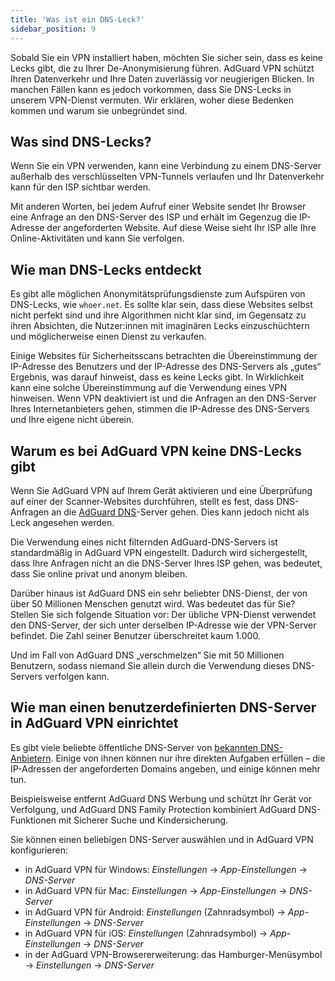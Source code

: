 ```yaml
---
title: 'Was ist ein DNS-Leck?'
sidebar_position: 9
---
```


Sobald Sie ein VPN installiert haben, möchten Sie sicher sein, dass es keine Lecks gibt, die zu Ihrer De-Anonymisierung führen. AdGuard VPN schützt Ihren Datenverkehr und Ihre Daten zuverlässig vor neugierigen Blicken. In manchen Fällen kann es jedoch vorkommen, dass Sie DNS-Lecks in unserem VPN-Dienst vermuten. Wir erklären, woher diese Bedenken kommen und warum sie unbegründet sind.

## Was sind DNS-Lecks?

Wenn Sie ein VPN verwenden, kann eine Verbindung zu einem DNS-Server außerhalb des verschlüsselten VPN-Tunnels verlaufen und Ihr Datenverkehr kann für den ISP sichtbar werden.

Mit anderen Worten, bei jedem Aufruf einer Website sendet Ihr Browser eine Anfrage an den DNS-Server des ISP und erhält im Gegenzug die IP-Adresse der angeforderten Website. Auf diese Weise sieht Ihr ISP alle Ihre Online-Aktivitäten und kann Sie verfolgen.

## Wie man DNS-Lecks entdeckt

Es gibt alle möglichen Anonymitätsprüfungsdienste zum Aufspüren von DNS-Lecks, wie `whoer.net`. Es sollte klar sein, dass diese Websites selbst nicht perfekt sind und ihre Algorithmen nicht klar sind, im Gegensatz zu ihren Absichten, die Nutzer:innen mit imaginären Lecks einzuschüchtern und möglicherweise einen Dienst zu verkaufen.

Einige Websites für Sicherheitsscans betrachten die Übereinstimmung der IP-Adresse des Benutzers und der IP-Adresse des DNS-Servers als „gutes“ Ergebnis, was darauf hinweist, dass es keine Lecks gibt. In Wirklichkeit kann eine solche Übereinstimmung auf die Verwendung eines VPN hinweisen. Wenn VPN deaktiviert ist und die Anfragen an den DNS-Server Ihres Internetanbieters gehen, stimmen die IP-Adresse des DNS-Servers und Ihre eigene nicht überein.

## Warum es bei AdGuard VPN keine DNS-Lecks gibt

Wenn Sie AdGuard VPN auf Ihrem Gerät aktivieren und eine Überprüfung auf einer der Scanner-Websites durchführen, stellt es fest, dass DNS-Anfragen an die [AdGuard DNS](https://adguard-dns.io)-Server gehen. Dies kann jedoch nicht als Leck angesehen werden.

Die Verwendung eines nicht filternden AdGuard-DNS-Servers ist standardmäßig in AdGuard VPN eingestellt. Dadurch wird sichergestellt, dass Ihre Anfragen nicht an die DNS-Server Ihres ISP gehen, was bedeutet, dass Sie online privat und anonym bleiben.

Darüber hinaus ist AdGuard DNS ein sehr beliebter DNS-Dienst, der von über 50 Millionen Menschen genutzt wird. Was bedeutet das für Sie? Stellen Sie sich folgende Situation vor: Der übliche VPN-Dienst verwendet den DNS-Server, der sich unter derselben IP-Adresse wie der VPN-Server befindet. Die Zahl seiner Benutzer überschreitet kaum 1.000.

Und im Fall von AdGuard DNS „verschmelzen“ Sie mit 50 Millionen Benutzern, sodass niemand Sie allein durch die Verwendung dieses DNS-Servers verfolgen kann.

## Wie man einen benutzerdefinierten DNS-Server in AdGuard VPN einrichtet

Es gibt viele beliebte öffentliche DNS-Server von [bekannten DNS-Anbietern](https://adguard-dns.io/kb/general/dns-providers). Einige von ihnen können nur ihre direkten Aufgaben erfüllen – die IP-Adressen der angeforderten Domains angeben, und einige können mehr tun.

Beispielsweise entfernt AdGuard DNS Werbung und schützt Ihr Gerät vor Verfolgung, und AdGuard DNS Family Protection kombiniert AdGuard DNS-Funktionen mit Sicherer Suche und Kindersicherung.

Sie können einen beliebigen DNS-Server auswählen und in AdGuard VPN konfigurieren:

* in AdGuard VPN für Windows: *Einstellungen* → *App-Einstellungen* → *DNS-Server*
* in AdGuard VPN für Mac: *Einstellungen* → *App-Einstellungen* → *DNS-Server*
* in AdGuard VPN für Android: *Einstellungen* (Zahnradsymbol) → *App-Einstellungen* → *DNS-Server*
* in AdGuard VPN für iOS: *Einstellungen* (Zahnradsymbol) → *App-Einstellungen* → *DNS-Server*
* in der AdGuard VPN-Browsererweiterung: das Hamburger-Menüsymbol → *Einstellungen* → *DNS-Server*
